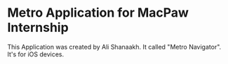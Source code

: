 <h1>Metro Application for MacPaw Internship</h1>

<p> 
This Application was created by Ali Shanaakh. It called "Metro Navigator".
It's for iOS devices.
</p>

<img href="resource/main.png">
<img href="">
<img href="">
<img href="">
<img href="">
<img href="">
<img href="">

<div id="screenShootsBlock"> </div>